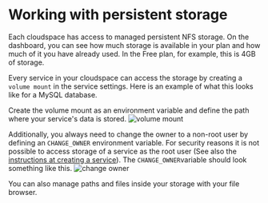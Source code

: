 # Working with persistent storage

Each cloudspace has access to managed persistent NFS storage. On the dashboard, you can see how much storage is available in your plan and how much of it you have already used. In the Free plan, for example, this is 4GB of storage.

Every service in your cloudspace can access the storage by creating a `volume mount` in the service settings. Here is an example of what this looks like for a MySQL database.

Create the volume mount as an environment variable and define the path where your service's data is stored.
![volume mount](https://api.mogenius.com/file/id/baf99668-2cab-4a41-ac60-a90fbe5a311e)

Additionally, you always need to change the owner to a non-root user by defining an `CHANGE_OWNER` environment variable. For security reasons it is not possible to access storage of a service as the root user (See also the [instructions at creating a service](./deploying-services.md#deploy-your-own-code-using-docker)). The `CHANGE_OWNER`variable should look something like this.
![change owner](https://api.mogenius.com/file/id/a3024485-38e4-4d47-9a8e-0485aab46260)

You can also manage paths and files inside your storage with your file browser.